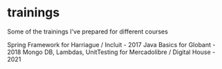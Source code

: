 # trainings
Some of the trainings I've prepared for different courses

Spring Framework for Harriague / Incluit - 2017
Java Basics for Globant - 2018
Mongo DB, Lambdas, UnitTesting for Mercadolibre / Digital House - 2021

